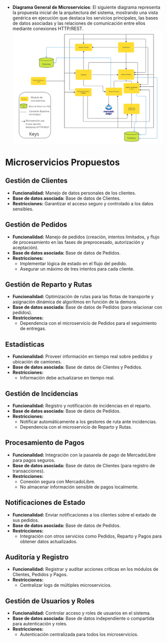 - **Diagrama General de Microservicios**: El siguiente diagrama representa la propuesta inicial de la arquitectura del sistema, mostrando una vista genérica en ejecución que destaca los servicios principales, las bases de datos asociadas y las relaciones de comunicación entre ellos mediante conexiones HTTP/REST. ![Ver diagrama](Imagenes/Diagrama_Microservicios_generico.jpg)

# Microservicios Propuestos

## Gestión de Clientes
- **Funcionalidad:** Manejo de datos personales de los clientes.
- **Base de datos asociada:** Base de datos de Clientes.
- **Restricciones:** Garantizar el acceso seguro y controlado a los datos sensibles.

## Gestión de Pedidos
- **Funcionalidad:** Manejo de pedidos (creación, intentos limitados, y flujo de procesamiento en las fases de preprocesado, autorización y aceptación).
- **Base de datos asociada:** Base de datos de Pedidos.
- **Restricciones:**
  - Implementar lógica de estado en el flujo del pedido.
  - Asegurar un máximo de tres intentos para cada cliente.

## Gestión de Reparto y Rutas
- **Funcionalidad:** Optimización de rutas para las flotas de transporte y asignación dinámica de algoritmos en función de la demora.
- **Base de datos asociada:** Base de datos de Pedidos (para relacionar con pedidos).
- **Restricciones:**
  - Dependencia con el microservicio de Pedidos para el seguimiento de entregas.

## Estadísticas
- **Funcionalidad:** Proveer información en tiempo real sobre pedidos y ubicación de camiones.
- **Base de datos asociada:** Base de datos de Clientes y Pedidos.
- **Restricciones:**
  - Información debe actualizarse en tiempo real.

## Gestión de Incidencias
- **Funcionalidad:** Registro y notificación de incidencias en el reparto.
- **Base de datos asociada:** Base de datos de Pedidos.
- **Restricciones:**
  - Notificar automáticamente a los gestores de ruta ante incidencias.
  - Dependencia con el microservicio de Reparto y Rutas.

## Procesamiento de Pagos
- **Funcionalidad:** Integración con la pasarela de pago de MercadoLibre para pagos seguros.
- **Base de datos asociada:** Base de datos de Clientes (para registro de transacciones).
- **Restricciones:**
  - Conexión segura con MercadoLibre.
  - No almacenar información sensible de pagos localmente.

## Notificaciones de Estado
- **Funcionalidad:** Enviar notificaciones a los clientes sobre el estado de sus pedidos.
- **Base de datos asociada:** Base de datos de Pedidos.
- **Restricciones:**
  - Integración con otros servicios como Pedidos, Reparto y Pagos para obtener datos actualizados.

## Auditoría y Registro
- **Funcionalidad:** Registrar y auditar acciones críticas en los módulos de Clientes, Pedidos y Pagos.
- **Restricciones:**
  - Centralizar logs de múltiples microservicios.

## Gestión de Usuarios y Roles
- **Funcionalidad:** Controlar acceso y roles de usuarios en el sistema.
- **Base de datos asociada:** Base de datos independiente o compartida para autenticación y roles.
- **Restricciones:**
  - Autenticación centralizada para todos los microservicios.
